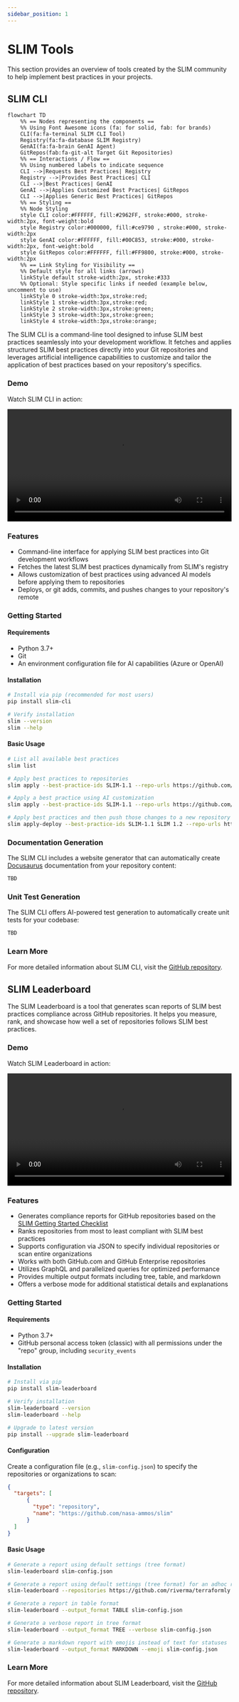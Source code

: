 ```yaml
---
sidebar_position: 1
---
```


# SLIM Tools

This section provides an overview of tools created by the SLIM community to help implement best practices in your projects.

## SLIM CLI

```mermaid
flowchart TD
    %% == Nodes representing the components ==
    %% Using Font Awesome icons (fa: for solid, fab: for brands)
    CLI(fa:fa-terminal SLIM CLI Tool)
    Registry(fa:fa-database SLIM Registry)
    GenAI(fa:fa-brain GenAI Agent)
    GitRepos(fab:fa-git-alt Target Git Repositories)
    %% == Interactions / Flow ==
    %% Using numbered labels to indicate sequence
    CLI -->|Requests Best Practices| Registry
    Registry -->|Provides Best Practices| CLI
    CLI -->|Best Practices| GenAI
    GenAI -->|Applies Customized Best Practices| GitRepos
    CLI -->|Applies Generic Best Practices| GitRepos
    %% == Styling ==
    %% Node Styling
    style CLI color:#FFFFFF, fill:#2962FF, stroke:#000, stroke-width:2px, font-weight:bold
    style Registry color:#000000, fill:#ce9790 , stroke:#000, stroke-width:2px
    style GenAI color:#FFFFFF, fill:#00C853, stroke:#000, stroke-width:2px, font-weight:bold
    style GitRepos color:#FFFFFF, fill:#FF9800, stroke:#000, stroke-width:2px
    %% == Link Styling for Visibility ==
    %% Default style for all links (arrows)
    linkStyle default stroke-width:2px, stroke:#333
    %% Optional: Style specific links if needed (example below, uncomment to use)
    linkStyle 0 stroke-width:3px,stroke:red;
    linkStyle 1 stroke-width:3px,stroke:red;
    linkStyle 2 stroke-width:3px,stroke:green;
    linkStyle 3 stroke-width:3px,stroke:green;
    linkStyle 4 stroke-width:3px,stroke:orange;
```

The SLIM CLI is a command-line tool designed to infuse SLIM best practices seamlessly into your development workflow. It fetches and applies structured SLIM best practices directly into your Git repositories and leverages artificial intelligence capabilities to customize and tailor the application of best practices based on your repository's specifics.

### Demo

Watch SLIM CLI in action:

<video controls width="100%">
  <source src="/slim/img/slim-cli-example.mov" type="video/quicktime" />
  Your browser does not support the video tag.
</video>

### Features

- Command-line interface for applying SLIM best practices into Git development workflows
- Fetches the latest SLIM best practices dynamically from SLIM's registry
- Allows customization of best practices using advanced AI models before applying them to repositories
- Deploys, or git adds, commits, and pushes changes to your repository's remote

### Getting Started

#### Requirements

* Python 3.7+
* Git
* An environment configuration file for AI capabilities (Azure or OpenAI)

#### Installation

```bash
# Install via pip (recommended for most users)
pip install slim-cli

# Verify installation
slim --version
slim --help
```

#### Basic Usage

```bash
# List all available best practices
slim list

# Apply best practices to repositories
slim apply --best-practice-ids SLIM-1.1 --repo-urls https://github.com/your-username/your-repo

# Apply a best practice using AI customization
slim apply --best-practice-ids SLIM-1.1 --repo-urls https://github.com/your-username/your-repo --use-ai azure/gpt-4o

# Apply best practices and then push those changes to a new repository branch on GitHub.com - all automatically
slim apply-deploy --best-practice-ids SLIM-1.1 SLIM 1.2 --repo-urls https://github.com/your-username/your-repo
```

### Documentation Generation

The SLIM CLI includes a website generator that can automatically create [Docusaurus](https://docusaurus.io/) documentation from your repository content:

```bash
TBD
```

### Unit Test Generation

The SLIM CLI offers AI-powered test generation to automatically create unit tests for your codebase:

```bash
TBD
```

### Learn More

For more detailed information about SLIM CLI, visit the [GitHub repository](https://github.com/nasa-ammos/slim-cli).

## SLIM Leaderboard

The SLIM Leaderboard is a tool that generates scan reports of SLIM best practices compliance across GitHub repositories. It helps you measure, rank, and showcase how well a set of repositories follows SLIM best practices.

### Demo

Watch SLIM Leaderboard in action:

<video controls width="100%">
  <source src="/slim/img/slim-leaderboard-example.mov" type="video/quicktime" />
  Your browser does not support the video tag.
</video>

### Features

- Generates compliance reports for GitHub repositories based on the [SLIM Getting Started Checklist](https://nasa-ammos.github.io/slim/docs/guides/checklist#checklist)
- Ranks repositories from most to least compliant with SLIM best practices
- Supports configuration via JSON to specify individual repositories or scan entire organizations
- Works with both GitHub.com and GitHub Enterprise repositories
- Utilizes GraphQL and parallelized queries for optimized performance
- Provides multiple output formats including tree, table, and markdown
- Offers a verbose mode for additional statistical details and explanations

### Getting Started

#### Requirements

* Python 3.7+
* GitHub personal access token (classic) with all permissions under the "repo" group, including `security_events`

#### Installation

```bash
# Install via pip
pip install slim-leaderboard

# Verify installation
slim-leaderboard --version
slim-leaderboard --help

# Upgrade to latest version
pip install --upgrade slim-leaderboard
```

#### Configuration

Create a configuration file (e.g., `slim-config.json`) to specify the repositories or organizations to scan:

```json
{
  "targets": [
      {
        "type": "repository",
        "name": "https://github.com/nasa-ammos/slim"
      }
  ]
}
```

#### Basic Usage

```bash
# Generate a report using default settings (tree format)
slim-leaderboard slim-config.json

# Generate a report using default settings (tree format) for an adhoc repository
slim-leaderboard --repositories https://github.com/riverma/terraformly

# Generate a report in table format
slim-leaderboard --output_format TABLE slim-config.json

# Generate a verbose report in tree format
slim-leaderboard --output_format TREE --verbose slim-config.json

# Generate a markdown report with emojis instead of text for statuses
slim-leaderboard --output_format MARKDOWN --emoji slim-config.json
```

### Learn More

For more detailed information about SLIM Leaderboard, visit the [GitHub repository](https://github.com/nasa-ammos/slim-leaderboard).
